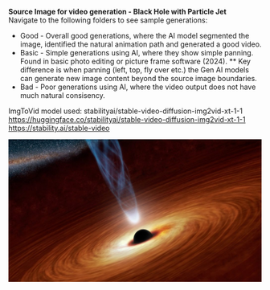 **Source Image for video generation - Black Hole with Particle Jet**  
Navigate to the following folders to see sample generations:
* Good - Overall good generations, where the AI model segmented the image, identified the natural animation path and generated a good video.  
* Basic - Simple generations using AI, where they show simple panning. Found in basic photo editing or picture frame software (2024).
    ** Key difference is when panning (left, top, fly over etc.) the Gen AI models can generate new image content beyond the source image boundaries.
* Bad - Poor generations using AI, where the video output does not have much natural consisency.  

ImgToVid model used: stabilityai/stable-video-diffusion-img2vid-xt-1-1  
https://huggingface.co/stabilityai/stable-video-diffusion-img2vid-xt-1-1  
https://stability.ai/stable-video  

![Black Hole with Jet Stream](https://github.com/bartczernicki/StableDiffusion/blob/main/ImgToVid/Black-Hole-With-Jet/Black-Hole-With-Jet.jpg)

